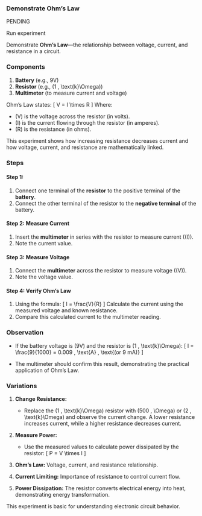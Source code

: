 ### **Demonstrate Ohm’s Law**

PENDING

Run experiment

Demonstrate **Ohm’s Law**—the relationship between voltage, current, and resistance in a circuit.

### **Components**

1. **Battery** (e.g., 9V)
2. **Resistor** (e.g., \(1 \, \text{k}\Omega\))
3. **Multimeter** (to measure current and voltage)

Ohm’s Law states:
\[
V = I \times R
\]
Where:
- \(V\) is the voltage across the resistor (in volts).
- \(I\) is the current flowing through the resistor (in amperes).
- \(R\) is the resistance (in ohms).

This experiment shows how increasing resistance decreases current and how voltage, current, and resistance are mathematically linked.

### **Steps**

#### Step 1:

1. Connect one terminal of the **resistor** to the positive terminal of the **battery**.
2. Connect the other terminal of the resistor to the **negative terminal** of the battery.

#### Step 2: Measure Current

1. Insert the **multimeter** in series with the resistor to measure current (\(I\)).
2. Note the current value.

#### Step 3: Measure Voltage

1. Connect the **multimeter** across the resistor to measure voltage (\(V\)).
2. Note the voltage value.

#### Step 4: Verify Ohm’s Law

1. Using the formula:
   \[
   I = \frac{V}{R}
   \]
   Calculate the current using the measured voltage and known resistance.
2. Compare this calculated current to the multimeter reading.

### **Observation**

- If the battery voltage is \(9V\) and the resistor is \(1 \, \text{k}\Omega\):
  \[
  I = \frac{9}{1000} = 0.009 \, \text{A} \, \text{(or 9 mA)}
  \]

- The multimeter should confirm this result, demonstrating the practical application of Ohm’s Law.

### **Variations**

1. **Change Resistance:**
   - Replace the \(1 \, \text{k}\Omega\) resistor with \(500 \, \Omega\) or \(2 \, \text{k}\Omega\) and observe the current change. A lower resistance increases current, while a higher resistance decreases current.

2. **Measure Power:**
   - Use the measured values to calculate power dissipated by the resistor:
     \[
     P = V \times I
     \]

1. **Ohm’s Law:** Voltage, current, and resistance relationship.
2. **Current Limiting:** Importance of resistance to control current flow.
3. **Power Dissipation:** The resistor converts electrical energy into heat, demonstrating energy transformation.

This experiment is basic for understanding electronic circuit behavior.
